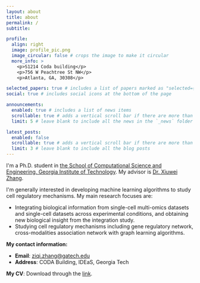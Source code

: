 ```yaml
---
layout: about
title: about
permalink: /
subtitle:

profile:
  align: right
  image: profile_pic.png
  image_circular: false # crops the image to make it circular
  more_info: >
    <p>S1214 Coda building</p>
    <p>756 W Peachtree St NW</p>
    <p>Atlanta, GA, 30308</p>

selected_papers: true # includes a list of papers marked as "selected={true}"
social: true # includes social icons at the bottom of the page

announcements:
  enabled: true # includes a list of news items
  scrollable: true # adds a vertical scroll bar if there are more than 3 news items
  limit: 5 # leave blank to include all the news in the `_news` folder

latest_posts:
  enabled: false
  scrollable: true # adds a vertical scroll bar if there are more than 3 new posts items
  limit: 3 # leave blank to include all the blog posts
---
```


<!-- Write your biography here. Tell the world about yourself. Link to your favorite [subreddit](http://reddit.com). You can put a picture in, too. The code is already in, just name your picture `prof_pic.jpg` and put it in the `assets/img/` folder.

Put your address / P.O. box / other info right below your picture. You can also disable any these elements by editing `profile` property of the YAML header of your `_pages/about.md`. Edit `_bibliography/papers.bib` and Jekyll will render your [publications page](/al-folio/publications/) automatically.

Link to your social media connections, too. This theme is set up to use [Font Awesome icons](http://fortawesome.github.io/Font-Awesome/) and [Academicons](https://jpswalsh.github.io/academicons/), like the ones below. Add your Facebook, Twitter, LinkedIn, Google Scholar, or just disable all of them. -->


I'm a Ph.D. student in [the School of Computational Science and Engineering, Georgia Institute of Technology](https://cse.gatech.edu). My advisor is [Dr. Xiuwei Zhang](https://xiuweizhang.wordpress.com).

I'm generally interested in developing machine learning algorithms to study cell regulatory mechanisms. My main research focuses are:

* Integrating biological information from single-cell multi-omics datasets and single-cell datasets across experimental conditions, and obtaining new biological insight from the integration study.
* Studying cell regulatory mechanisms including gene regulatory network, cross-modalities association network with graph learning algorithms.

**My contact information:**

* **Email**: ziqi.zhang@gatech.edu
* **Address**: CODA Building, IDEaS, Georgia Tech
<!-- * **Phone**: (+1)-404-200-1709 -->
<!-- * **Twitter**: [@Ziqi_Peter](https://twitter.com/Ziqi_Peter) -->

**My CV**: 
Download through the [link](http://PeterZZQ.github.io/assets/pdf/resume.pdf).